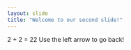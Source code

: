 ```yaml
---
layout: slide
title: "Welcome to our second slide!"
---
```

2 + 2 = 22
Use the left arrow to go back!
